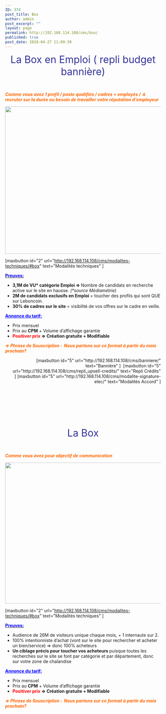 ```yaml
---
ID: 374
post_title: Box
author: admin
post_excerpt: ""
layout: page
permalink: http://192.168.114.108/cms/box/
published: true
post_date: 2018-04-27 11:09:39
---
```

<p id="box" style="text-align: center;"><span style="font-size: 24pt; color: #333399;">La Box en Emploi ( repli budget bannière)</span></p>
&nbsp;

<span style="color: #ff6600;"><b><i>Comme vous avez 1 profil / poste qualifiés / cadres + employés /  à recruter sur la durée ou besoin de travailler votre réputation d’employeur</i></b></span>

<a href="cms/wp-content/uploads/2018/05/Box1.png"><img class="aligncenter size-full wp-image-481" src="cms/wp-content/uploads/2018/05/Box1.png" alt="" width="1596" height="475" /></a>

[maxbutton id="2" url="http://192.168.114.108/cms/modalites-techniques/#box" text="Modalités techniques" ]

<span style="text-decoration: underline;"><span style="color: #0000ff;"><strong>Preuves:</strong></span></span>
<ul>
 	<li><b>3,1M de VU* catégorie Emploi =&gt; </b>Nombre de candidats en recherche active sur le site en hausse. <i>(*source Médiamétrie)</i></li>
 	<li><b>2M de candidats exclusifs en Emploi </b>= toucher des profils qui sont QUE sur Leboncoin.</li>
 	<li><b>30% de cadres sur le site </b>= visibilité de vos offres sur le cadre en veille.</li>
</ul>
<span style="color: #0000ff;"><strong><span style="text-decoration: underline;">Annonce du tarif:</span></strong></span>
<ul>
 	<li>Prix mensuel</li>
 	<li>Prix au <b>CPM</b> + Volume d’affichage garantie</li>
 	<li><b><span style="color: #ff0000;">Positiver prix</span> =&gt; </b><b>Création gratuite + Modifiable</b></li>
</ul>
<span style="color: #ff6600;"><b><i>=&gt; Phrase de Souscription :  </i></b><b><i>Nous partons sur ce format à partir du mois prochain?</i></b></span>
<p style="text-align: right;">[maxbutton id="5" url="http://192.168.114.108/cms/banniere/" text="Bannière" ]  [maxbutton id="5" url="http://192.168.114.108/cms/repli_upsell-credits/" text="Repli Crédits" ] [maxbutton id="5" url="http://192.168.114.108/cms/modalite-signature-elec/" text="Modalités Accord" ]</p>
&nbsp;

&nbsp;

&nbsp;

&nbsp;
<p id="box_bus" style="text-align: center;"><span style="font-size: 24pt; color: #333399;">La Box</span></p>
&nbsp;

<span style="color: #ff6600;"><b><i>Comme vous avez pour objectif de communication</i></b></span>

<a href="/wp-content/uploads/2018/05/Box_bus1.png"><img class="aligncenter size-full wp-image-482" src="/wp-content/uploads/2018/05/Box_bus1.png" alt="" width="1593" height="455" /></a>

[maxbutton id="2" url="http://192.168.114.108/cms/modalites-techniques/#box" text="Modalités techniques" ]

<span style="text-decoration: underline;"><span style="color: #0000ff;"><strong>Preuves:</strong></span></span>
<ul>
 	<li>Audience de 26M de visiteurs unique chaque mois, + 1 internaute sur 2.</li>
 	<li>100% intentionniste d’achat (vont sur le site pour rechercher et acheter un bien/service) =&gt; donc 100% acheteurs</li>
 	<li><b>Un ciblage précis pour toucher vos acheteurs </b>puisque toutes les recherches sur le site se font par catégorie et par département, donc sur votre zone de chalandise</li>
</ul>
<span style="color: #0000ff;"><strong><span style="text-decoration: underline;">Annonce du tarif:</span></strong></span>
<ul>
 	<li>Prix mensuel</li>
 	<li>Prix au <b>CPM</b> + Volume d’affichage garantie</li>
 	<li><b><span style="color: #ff0000;">Positiver prix</span> =&gt; </b><b>Création gratuite + Modifiable</b></li>
</ul>
<span style="color: #ff6600;"><b><i>=&gt; Phrase de Souscription :  </i></b><b><i>Nous partons sur ce format à partir du mois prochain?</i></b></span>